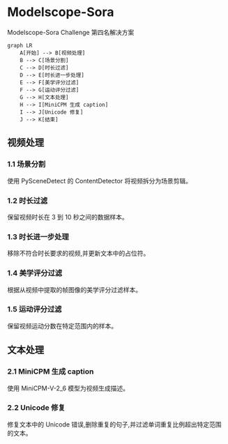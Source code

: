 # Modelscope-Sora
Modelscope-Sora Challenge 第四名解决方案

```mermaid
graph LR
    A[开始] --> B[视频处理]
    B --> C[场景分割]
    C --> D[时长过滤]
    D --> E[时长进一步处理]
    E --> F[美学评分过滤]
    F --> G[运动评分过滤]
    G --> H[文本处理]
    H --> I[MiniCPM 生成 caption]
    I --> J[Unicode 修复]
    J --> K[结束]
```

## 视频处理
### 1.1 场景分割
使用 PySceneDetect 的 ContentDetector 将视频拆分为场景剪辑。

### 1.2 时长过滤
保留视频时长在 3 到 10 秒之间的数据样本。

### 1.3 时长进一步处理
移除不符合时长要求的视频,并更新文本中的占位符。

### 1.4 美学评分过滤
根据从视频中提取的帧图像的美学评分过滤样本。

### 1.5 运动评分过滤
保留视频运动分数在特定范围内的样本。

## 文本处理
### 2.1 MiniCPM 生成 caption
使用 MiniCPM-V-2_6 模型为视频生成描述。

### 2.2 Unicode 修复
修复文本中的 Unicode 错误,删除重复的句子,并过滤单词重复比例超出特定范围的文本。

